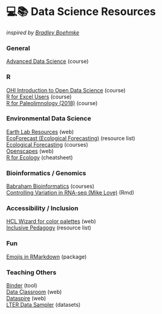 # 💻📚 Data Science Resources
*inspired by [Bradley Boehmke](https://github.com/bradleyboehmke/data-science-learning-resources)*

### General
[Advanced Data Science](http://jtleek.com/ads2020/) (course)

### R
[OHI Introduction to Open Data Science](http://ohi-science.org/data-science-training/) (course)  
[R for Excel Users](https://rstudio-conf-2020.github.io/r-for-excel/) (course)  
[R for Paleolimnology (2018)](https://paleolimbot.github.io/r4paleolim/) (course)  

### Environmental Data Science
[Earth Lab Resources](https://www.earthdatascience.org) (web)  
[EcoForecast (Ecological Forecasting)](https://docs.google.com/document/d/10gjLTzdTh0T_3Zc0mIBwKNpps1sRFjY4FsTKScFB2VA/edit) (resource list)  
[Ecological Forecasting](https://ecoforecast.org/resources/educational-resources/#syllabi) (courses)  
[Openscapes](https://www.openscapes.org/) (web)  
[R for Ecology](https://www.rforecology.com/post/the-essential-functions-of-r-cheatsheet/?utm_source=ECOLOG+listserv&utm_medium=email&utm_campaign=cheatsheet+link) (cheatsheet)

### Bioinformatics / Genomics
[Babraham Bioinformatics](https://www.bioinformatics.babraham.ac.uk/training.html) (courses)  
[Controlling Variation in RNA-seq (Mike Love)](https://github.com/mikelove/preNivolumabOnNivolumab/blob/main/preNivolumabOnNivolumab.Rmd) (Rmd)  

### Accessibility / Inclusion
[HCL Wizard for color palettes](https://hclwizard.org/) (web)  
[Inclusive Pedagogy](https://ecoforecast.org/inclusive-pedagogy-resources/) (resource list)  

### Fun
[Emojis in RMarkdown](https://github.com/hadley/emo) (package)

### Teaching Others
[Binder](https://mybinder.org/) (tool)  
[Data Classroom](https://about.dataclassroom.com/resource-library) (web)  
[Dataspire](https://dataspire.org/building-blocks-for-data-literacy) (web)  
[LTER Data Sampler](https://lter.github.io/lterdatasampler/) (datasets)  
